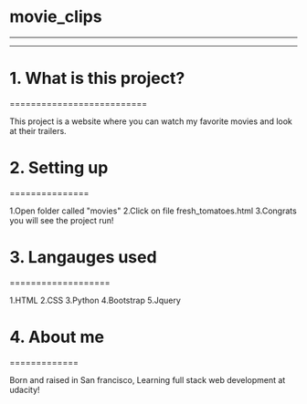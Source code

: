 # movie_clips
-----------------------------------------
-----------------------------------------

# 1. What is this project?
==========================

This project is a website where you can watch my favorite movies and 
look at their trailers.

# 2. Setting up
===============

1.Open folder called "movies"
2.Click on file fresh_tomatoes.html
3.Congrats you will see the project run!

# 3. Langauges used
===================

1.HTML
2.CSS
3.Python
4.Bootstrap
5.Jquery

# 4. About me
=============

Born and raised in San francisco, Learning full stack web development at udacity!